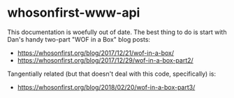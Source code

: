 # whosonfirst-www-api

This documentation is woefully out of date. The best thing to do is start with Dan's handy two-part "WOF in a Box" blog posts:

* https://whosonfirst.org/blog/2017/12/21/wof-in-a-box/
* https://whosonfirst.org/blog/2017/12/29/wof-in-a-box-part2/

Tangentially related (but that doesn't deal with this code, specifically) is:

* https://whosonfirst.org/blog/2018/02/20/wof-in-a-box-part3/
